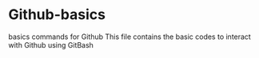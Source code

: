 # Github-basics
basics commands for Github This file contains the basic codes to interact with Github using GitBash
